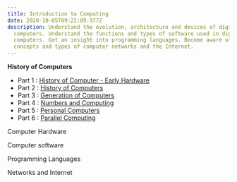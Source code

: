 ```yaml
---
title: Introduction to Computing
date: 2020-10-05T09:22:09.977Z
description: Understand the evolution, architecture and devices of digital
  computers. Understand the functions and types of software used in digital
  computers. Get an insight into programming languages. Become aware of the
  concepts and types of computer networks and the Internet.
---
```

**History of Computers**

* Part 1 : [History of Computer - Early Hardware](pdfs/Unit-1-Class-01.pdf)
* Part 2 : [History of Computers](pdfs/Unit-1-Class-02.pdf)
* Part 3 : [Generation of Computers](pdfs/Unit-1-Class-03.pdf)
* Part 4 : [Numbers and Computing](pdfs/Unit-1-Class-04.pdf)
* Part 5 : [Personal Computers](pdfs/Unit-1-Class-05.pdf)
* Part 6 : [Parallel Computing](pdfs/Unit-1-Class-06.pdf)

Computer Hardware



Computer software



Programming Languages



Networks and Internet